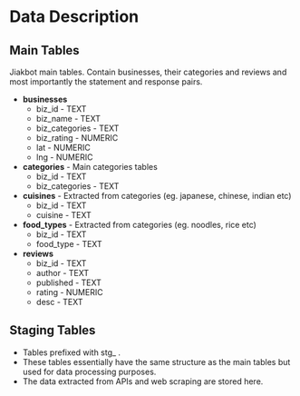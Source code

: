 # Data Description

## Main Tables

Jiakbot main tables. Contain businesses, their categories and reviews and most importantly the statement and response pairs. 

* **businesses**
    * biz_id - TEXT
    * biz_name - TEXT
    * biz_categories - TEXT
    * biz_rating - NUMERIC
    * lat - NUMERIC
    * lng - NUMERIC
* **categories** - Main categories tables
    * biz_id - TEXT
    * biz_categories - TEXT
* **cuisines** - Extracted from categories (eg. japanese, chinese, indian etc)
    * biz_id - TEXT
    * cuisine - TEXT
* **food_types** - Extracted from categories (eg. noodles, rice etc)
    * biz_id - TEXT
    * food_type - TEXT
* **reviews**
    * biz_id - TEXT
    * author - TEXT
    * published - TEXT
    * rating - NUMERIC
    * desc - TEXT
 
## Staging Tables
 
* Tables prefixed with stg_ . 
* These tables essentially have the same structure as the main tables but used for data processing purposes. 
* The data extracted from APIs and web scraping are stored here. 